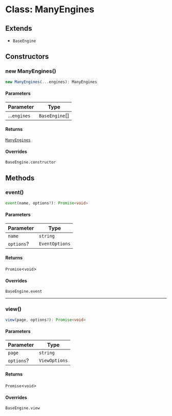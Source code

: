# Class: ManyEngines

## Extends

- `BaseEngine`

## Constructors

### new ManyEngines()

```ts
new ManyEngines(...engines): ManyEngines
```

#### Parameters

| Parameter | Type |
| ------ | ------ |
| ...`engines` | `BaseEngine`[] |

#### Returns

[`ManyEngines`](Class.ManyEngines.md)

#### Overrides

`BaseEngine.constructor`

## Methods

### event()

```ts
event(name, options?): Promise<void>
```

#### Parameters

| Parameter | Type |
| ------ | ------ |
| `name` | `string` |
| `options`? | `EventOptions` |

#### Returns

`Promise`\<`void`\>

#### Overrides

`BaseEngine.event`

***

### view()

```ts
view(page, options?): Promise<void>
```

#### Parameters

| Parameter | Type |
| ------ | ------ |
| `page` | `string` |
| `options`? | `ViewOptions` |

#### Returns

`Promise`\<`void`\>

#### Overrides

`BaseEngine.view`
